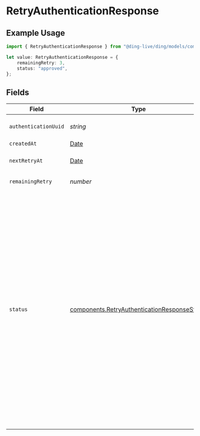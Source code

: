 # RetryAuthenticationResponse

## Example Usage

```typescript
import { RetryAuthenticationResponse } from "@ding-live/ding/models/components";

let value: RetryAuthenticationResponse = {
    remainingRetry: 3,
    status: "approved",
};
```

## Fields

| Field                                                                                                                                                                                                                                                                                                                                                                                                                                                                | Type                                                                                                                                                                                                                                                                                                                                                                                                                                                                 | Required                                                                                                                                                                                                                                                                                                                                                                                                                                                             | Description                                                                                                                                                                                                                                                                                                                                                                                                                                                          | Example                                                                                                                                                                                                                                                                                                                                                                                                                                                              |
| -------------------------------------------------------------------------------------------------------------------------------------------------------------------------------------------------------------------------------------------------------------------------------------------------------------------------------------------------------------------------------------------------------------------------------------------------------------------- | -------------------------------------------------------------------------------------------------------------------------------------------------------------------------------------------------------------------------------------------------------------------------------------------------------------------------------------------------------------------------------------------------------------------------------------------------------------------- | -------------------------------------------------------------------------------------------------------------------------------------------------------------------------------------------------------------------------------------------------------------------------------------------------------------------------------------------------------------------------------------------------------------------------------------------------------------------- | -------------------------------------------------------------------------------------------------------------------------------------------------------------------------------------------------------------------------------------------------------------------------------------------------------------------------------------------------------------------------------------------------------------------------------------------------------------------- | -------------------------------------------------------------------------------------------------------------------------------------------------------------------------------------------------------------------------------------------------------------------------------------------------------------------------------------------------------------------------------------------------------------------------------------------------------------------- |
| `authenticationUuid`                                                                                                                                                                                                                                                                                                                                                                                                                                                 | *string*                                                                                                                                                                                                                                                                                                                                                                                                                                                             | :heavy_minus_sign:                                                                                                                                                                                                                                                                                                                                                                                                                                                   | The UUID of the corresponding authentication.                                                                                                                                                                                                                                                                                                                                                                                                                        |                                                                                                                                                                                                                                                                                                                                                                                                                                                                      |
| `createdAt`                                                                                                                                                                                                                                                                                                                                                                                                                                                          | [Date](https://developer.mozilla.org/en-US/docs/Web/JavaScript/Reference/Global_Objects/Date)                                                                                                                                                                                                                                                                                                                                                                        | :heavy_minus_sign:                                                                                                                                                                                                                                                                                                                                                                                                                                                   | N/A                                                                                                                                                                                                                                                                                                                                                                                                                                                                  |                                                                                                                                                                                                                                                                                                                                                                                                                                                                      |
| `nextRetryAt`                                                                                                                                                                                                                                                                                                                                                                                                                                                        | [Date](https://developer.mozilla.org/en-US/docs/Web/JavaScript/Reference/Global_Objects/Date)                                                                                                                                                                                                                                                                                                                                                                        | :heavy_minus_sign:                                                                                                                                                                                                                                                                                                                                                                                                                                                   | The time at which the next retry will be available.                                                                                                                                                                                                                                                                                                                                                                                                                  |                                                                                                                                                                                                                                                                                                                                                                                                                                                                      |
| `remainingRetry`                                                                                                                                                                                                                                                                                                                                                                                                                                                     | *number*                                                                                                                                                                                                                                                                                                                                                                                                                                                             | :heavy_minus_sign:                                                                                                                                                                                                                                                                                                                                                                                                                                                   | The number of remaining retries.                                                                                                                                                                                                                                                                                                                                                                                                                                     | 3                                                                                                                                                                                                                                                                                                                                                                                                                                                                    |
| `status`                                                                                                                                                                                                                                                                                                                                                                                                                                                             | [components.RetryAuthenticationResponseStatus](../../models/components/retryauthenticationresponsestatus.md)                                                                                                                                                                                                                                                                                                                                                         | :heavy_minus_sign:                                                                                                                                                                                                                                                                                                                                                                                                                                                   | The status of the retry. Possible values are:<br/>  * `approved` - The retry was approved and a new code was sent.<br/>  * `denied` - The retry was denied.<br/>  * `no_attempt` - No attempt was sent yet, so a retry cannot be completed.<br/>  * `rate_limited` - The authentication was rate limited and cannot be retried.<br/>  * `expired_auth` - The authentication has expired and cannot be retried.<br/>  * `already_validated` - The authentication has already been validated.<br/> | approved                                                                                                                                                                                                                                                                                                                                                                                                                                                             |